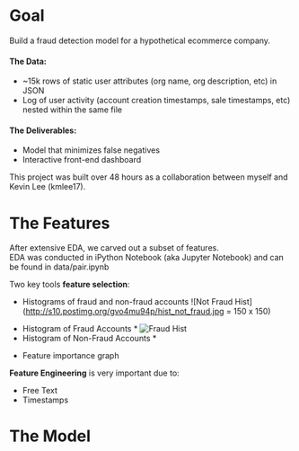 
# Goal

Build a fraud detection model for a hypothetical ecommerce company.

#### The Data: 
- ~15k rows of static user attributes (org name, org description, etc) in JSON
- Log of user activity (account creation timestamps, sale timestamps, etc) nested within the same file

#### The Deliverables: 
- Model that minimizes false negatives
- Interactive front-end dashboard

This project was built over 48 hours as a collaboration between myself and Kevin Lee (kmlee17). 

# The Features

After extensive EDA, we carved out a subset of features.  
EDA was conducted in iPython Notebook (aka Jupyter Notebook) and can be found in data/pair.ipynb

Two key tools <b>feature selection</b>: 
- Histograms of fraud and non-fraud accounts
![Not Fraud Hist](http://s10.postimg.org/gvo4mu94p/hist_not_fraud.jpg  = 150 x 150)
* Histogram of Fraud Accounts * 
![Fraud Hist](http://s16.postimg.org/aatvh098l/hist_fraud.jpg)
* Histogram of Non-Fraud Accounts * 
- Feature importance graph

<b>Feature Engineering</b> is very important due to: 
- Free Text
- Timestamps


# The Model



